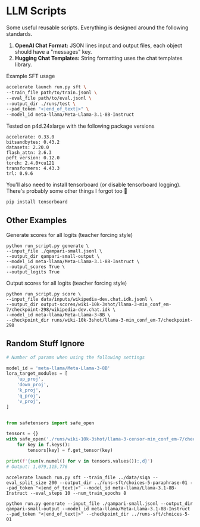 # LLM Scripts

Some useful reusable scripts.
Everything is designed around the following standards.

1. **OpenAI Chat Format:** JSON lines input and output files, each object should have a "messages" key.
2. **Hugging Chat Templates:** String formatting uses the chat templates library.


Example SFT usage

```sh
accelerate launch run.py sft \
--train_file path/to/train.jsonl \
--eval_file path/to/eval.jsonl \
--output_dir ./runs/test \
--pad_token "<|end_of_text|>" \
--model_id meta-llama/Meta-Llama-3.1-8B-Instruct
```

Tested on p4d.24xlarge with the following package versions

```
accelerate: 0.33.0
bitsandbytes: 0.43.2
datasets: 2.20.0
flash_attn: 2.6.3
peft version: 0.12.0
torch: 2.4.0+cu121
transformers: 4.43.3
trl: 0.9.6
```

You'll also need to install tensorboard (or disable tensorboard logging).
There's probably some other things I forgot too 🐝

```sh
pip install tensorboard
```

## Other Examples

Generate scores for all logits (teacher forcing style)

```shell
python run_script.py generate \
--input_file ./qampari-small.jsonl \
--output_dir qampari-small-output \
--model_id meta-llama/Meta-Llama-3.1-8B-Instruct \
--output_scores True \
--output_logits True
```

Output scores for all logits (teacher forcing style)

```shell
python run_script.py score \
--input_file data/inputs/wikipedia-dev.chat.idk.jsonl \
--output_dir output-scores/wiki-10k-3shot/llama-3-min_conf_em-7/checkpoint-298/wikipedia-dev.chat.idk \
--model_id meta-llama/Meta-Llama-3-8B \
--checkpoint_dir runs/wiki-10k-3shot/llama-3-min_conf_em-7/checkpoint-298
```



## Random Stuff Ignore

```python
# Number of params when using the following settings

model_id = 'meta-llama/Meta-Llama-3-8B'
lora_target_modules = [
    'up_proj',
    'down_proj',
    'k_proj',
    'q_proj',
    'v_proj',
]


from safetensors import safe_open

tensors = {}
with safe_open('./runs/wiki-10k-3shot/llama-3-censor-min_conf_em-7/checkpoint-196/adapter_model.safetensors', framework='pt', device='cpu') as f:
    for key in f.keys():
        tensors[key] = f.get_tensor(key)

print(f'{sum(v.numel() for v in tensors.values()):,d}')
# Output: 1,079,115,776
```

```
accelerate launch run.py sft --train_file ../data/siqa --eval_split_size 200 --output_dir ../runs-sft/choices-5-paraphrase-01 --pad_token "<|end_of_text|>" --model_id meta-llama/Llama-3.1-8B-Instruct --eval_steps 10 --num_train_epochs 8
```

```
python run.py generate --input_file ./qampari-small.jsonl --output_dir qampari-small-output --model_id meta-llama/Meta-Llama-3.1-8B-Instruct --pad_token "<|end_of_text|>" --checkpoint_dir ../runs-sft/choices-5-01
```